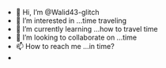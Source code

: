 - 👋 Hi, I’m @Walid43-glitch
- 👀 I’m interested in ...time traveling
- 🌱 I’m currently learning ...how to travel time
- 💞️ I’m looking to collaborate on ...time
- 📫 How to reach me ...in time?
- 

<!---
Walid43-glitch/Walid43-glitch is a ✨ special ✨ repository because its `README.md` (this file) appears on your GitHub profile.
You can click the Preview link to take a look at your changes.
--->
